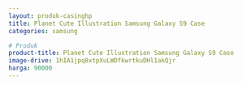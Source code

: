 ```yaml
---
layout: produk-casinghp
title: Planet Cute Illustration Samsung Galaxy S9 Case
categories: samsung

# Produk
product-title: Planet Cute Illustration Samsung Galaxy S9 Case
image-drive: 1hIA1jpq8xtpXuLWDfkwrtkuDHl1akQjr
harga: 90000
---
```

